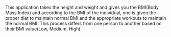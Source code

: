 This application takes the height and weight and gives you the BMI(Body Mass Index) and according to the BMI of the individual, one is given the proper diet to maintain normal BMI and the appropriate workouts to maintain the normal BMI. This process differs from one person to another based on their BMI value(Low, Medium, High).
